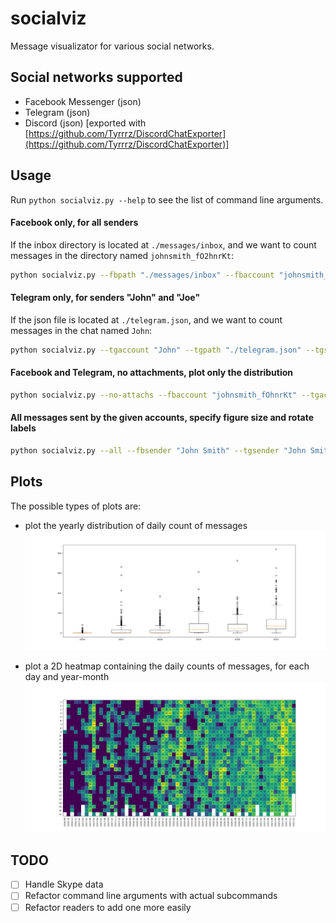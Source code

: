 # socialviz
Message visualizator for various social networks.

## Social networks supported
- Facebook Messenger (json)
- Telegram (json)
- Discord (json) [exported with [https://github.com/Tyrrrz/DiscordChatExporter](https://github.com/Tyrrrz/DiscordChatExporter)]

## Usage
Run `python socialviz.py --help` to see the list of command line arguments.

#### Facebook only, for all senders
If the inbox directory is located at `./messages/inbox`, and we want to count messages in the directory named `johnsmith_fO2hnrKt`:
```sh
python socialviz.py --fbpath "./messages/inbox" --fbaccount "johnsmith_fOhnrKt"
```

#### Telegram only, for senders "John" and "Joe"
If the json file is located at `./telegram.json`, and we want to count messages in the chat named `John`:
```sh
python socialviz.py --tgaccount "John" --tgpath "./telegram.json" --tgsender "John" --tgsender "Joe"
```

#### Facebook and Telegram, no attachments, plot only the distribution
```sh
python socialviz.py --no-attachs --fbaccount "johnsmith_fOhnrKt" --tgaccount "John" --display-distribution
```
#### All messages sent by the given accounts, specify figure size and rotate labels
```sh
python socialviz.py --all --fbsender "John Smith" --tgsender "John Smith" --dcsender "johnsmith" --figsize-w 30 --figsize-h 15 --rotate-labels
```

## Plots
The possible types of plots are:
- plot the yearly distribution of daily count of messages
![example of distribution plot](./assets/distribution.png)

- plot a 2D heatmap containing the daily counts of messages, for each day and year-month
![example of heatmap](./assets/heatmap.png)

## TODO
- [ ] Handle Skype data
- [ ] Refactor command line arguments with actual subcommands
- [ ] Refactor readers to add one more easily
